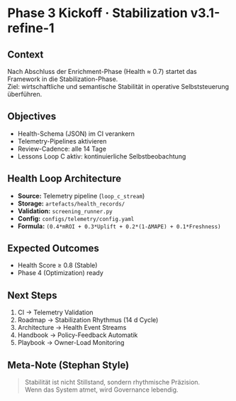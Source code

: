 # Phase 3 Kickoff · Stabilization v3.1-refine-1

## Context
Nach Abschluss der Enrichment-Phase (Health ≈ 0.7) startet das Framework in die Stabilization-Phase.  
Ziel: wirtschaftliche und semantische Stabilität in operative Selbststeuerung überführen.

## Objectives
- Health-Schema (JSON) im CI verankern  
- Telemetry-Pipelines aktivieren  
- Review-Cadence: alle 14 Tage  
- Lessons Loop C aktiv: kontinuierliche Selbstbeobachtung  

## Health Loop Architecture
- **Source:** Telemetry pipeline (`loop_c_stream`)
- **Storage:** `artefacts/health_records/`
- **Validation:** `screening_runner.py`
- **Config:** `configs/telemetry/config.yaml`
- **Formula:** `(0.4*mROI + 0.3*Uplift + 0.2*(1-ΔMAPE) + 0.1*Freshness)`

## Expected Outcomes
- Health Score ≥ 0.8 (Stable)  
- Phase 4 (Optimization) ready  

## Next Steps
1. CI → Telemetry Validation  
2. Roadmap → Stabilization Rhythmus (14 d Cycle)  
3. Architecture → Health Event Streams  
4. Handbook → Policy-Feedback Automatik  
5. Playbook → Owner-Load Monitoring  

## Meta-Note (Stephan Style)
> Stabilität ist nicht Stillstand, sondern rhythmische Präzision.  
> Wenn das System atmet, wird Governance lebendig.
